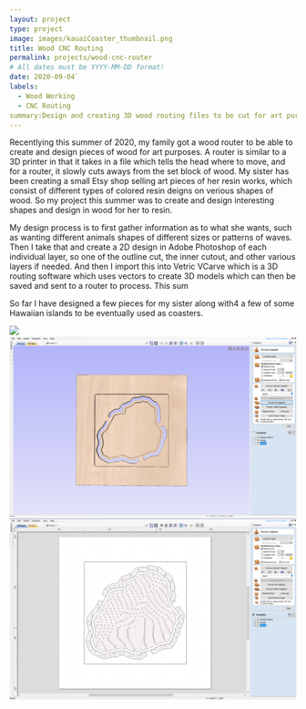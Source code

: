 ```yaml
---
layout: project
type: project
image: images/kauaiCoaster_thumbnail.png
title: Wood CNC Routing
permalink: projects/wood-cnc-router
# All dates must be YYYY-MM-DD format!
date: 2020-09-04`
labels:
  - Wood Working
  - CNC Routing
summary:Design and creating 3D wood routing files to be cut for art purposes. 
---
```


Recentlying this summer of 2020, my family got a wood router to be able to create and design pieces of wood for art purposes.  A router is similar to a 3D printer in that it takes in a file which tells the head where to move, and for a router, it slowly cuts aways from the set block of wood.  My sister has been creating a small Etsy shop selling art pieces of her resin works,  which consist of different types of colored resin deigns on verious shapes of wood. So my project this summer was to create and design interesting shapes and design in wood for her to resin.

My design process is to first gather information as to what she wants, such as wanting different animals shapes of different sizes or patterns of waves. Then I take that and create a 2D design in Adobe Photoshop of each individual layer, so one of the outline cut, the inner cutout, and other various layers if needed. And then I import this into Vetric VCarve which is a 3D routing software which uses vectors to create 3D models which can then be saved and sent to a router to process. This sum

So far I have designed a few pieces for my sister along with4 a few of some Hawaiian islands to be eventually used as coasters. 

<div class="ui small rounded images">
  <img class="ui image" src="../images/layerWave.png">
  <img class="ui image" src="../images/kauaiCoaster.png">
  <img class="ui image" src="../images/kauaiCoaster_toolpaths.png">
</div>
